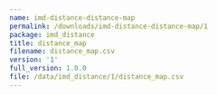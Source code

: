 ```yaml
---
name: imd-distance-distance-map
permalink: /downloads/imd-distance-distance-map/1
package: imd_distance
title: distance_map
filename: distance_map.csv
version: '1'
full_version: 1.0.0
file: /data/imd_distance/1/distance_map.csv
---
```


